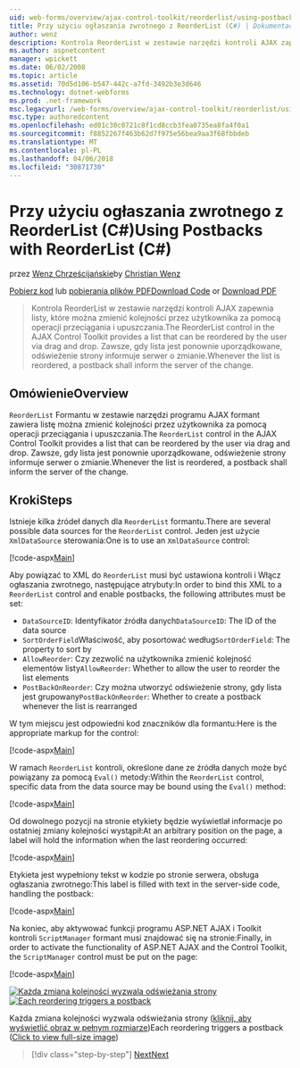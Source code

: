 ```yaml
---
uid: web-forms/overview/ajax-control-toolkit/reorderlist/using-postbacks-with-reorderlist-cs
title: Przy użyciu ogłaszania zwrotnego z ReorderList (C#) | Dokumentacja firmy Microsoft
author: wenz
description: Kontrola ReorderList w zestawie narzędzi kontroli AJAX zapewnia listy, które można zmienić kolejności przez użytkownika za pomocą operacji przeciągania i upuszczania. Zawsze, gdy lista jest kolejności, po...
ms.author: aspnetcontent
manager: wpickett
ms.date: 06/02/2008
ms.topic: article
ms.assetid: 70d5d106-b547-442c-a7fd-3492b3e3d646
ms.technology: dotnet-webforms
ms.prod: .net-framework
msc.legacyurl: /web-forms/overview/ajax-control-toolkit/reorderlist/using-postbacks-with-reorderlist-cs
msc.type: authoredcontent
ms.openlocfilehash: ed01c30c0721c8f1cd8ccb3fea0735ea8fa4f0a1
ms.sourcegitcommit: f8852267f463b62d7f975e56bea9aa3f68fbbdeb
ms.translationtype: MT
ms.contentlocale: pl-PL
ms.lasthandoff: 04/06/2018
ms.locfileid: "30871730"
---
```

<a name="using-postbacks-with-reorderlist-c"></a><span data-ttu-id="5ff93-104">Przy użyciu ogłaszania zwrotnego z ReorderList (C#)</span><span class="sxs-lookup"><span data-stu-id="5ff93-104">Using Postbacks with ReorderList (C#)</span></span>
====================
<span data-ttu-id="5ff93-105">przez [Wenz Chrześcijańskie](https://github.com/wenz)</span><span class="sxs-lookup"><span data-stu-id="5ff93-105">by [Christian Wenz](https://github.com/wenz)</span></span>

<span data-ttu-id="5ff93-106">[Pobierz kod](http://download.microsoft.com/download/9/3/f/93f8daea-bebd-4821-833b-95205389c7d0/ReorderList4.cs.zip) lub [pobierania plików PDF](http://download.microsoft.com/download/2/d/c/2dc10e34-6983-41d4-9c08-f78f5387d32b/reorderlist4CS.pdf)</span><span class="sxs-lookup"><span data-stu-id="5ff93-106">[Download Code](http://download.microsoft.com/download/9/3/f/93f8daea-bebd-4821-833b-95205389c7d0/ReorderList4.cs.zip) or [Download PDF](http://download.microsoft.com/download/2/d/c/2dc10e34-6983-41d4-9c08-f78f5387d32b/reorderlist4CS.pdf)</span></span>

> <span data-ttu-id="5ff93-107">Kontrola ReorderList w zestawie narzędzi kontroli AJAX zapewnia listy, które można zmienić kolejności przez użytkownika za pomocą operacji przeciągania i upuszczania.</span><span class="sxs-lookup"><span data-stu-id="5ff93-107">The ReorderList control in the AJAX Control Toolkit provides a list that can be reordered by the user via drag and drop.</span></span> <span data-ttu-id="5ff93-108">Zawsze, gdy lista jest ponownie uporządkowane, odświeżenie strony informuje serwer o zmianie.</span><span class="sxs-lookup"><span data-stu-id="5ff93-108">Whenever the list is reordered, a postback shall inform the server of the change.</span></span>


## <a name="overview"></a><span data-ttu-id="5ff93-109">Omówienie</span><span class="sxs-lookup"><span data-stu-id="5ff93-109">Overview</span></span>

<span data-ttu-id="5ff93-110">`ReorderList` Formantu w zestawie narzędzi programu AJAX formant zawiera listę można zmienić kolejności przez użytkownika za pomocą operacji przeciągania i upuszczania.</span><span class="sxs-lookup"><span data-stu-id="5ff93-110">The `ReorderList` control in the AJAX Control Toolkit provides a list that can be reordered by the user via drag and drop.</span></span> <span data-ttu-id="5ff93-111">Zawsze, gdy lista jest ponownie uporządkowane, odświeżenie strony informuje serwer o zmianie.</span><span class="sxs-lookup"><span data-stu-id="5ff93-111">Whenever the list is reordered, a postback shall inform the server of the change.</span></span>

## <a name="steps"></a><span data-ttu-id="5ff93-112">Kroki</span><span class="sxs-lookup"><span data-stu-id="5ff93-112">Steps</span></span>

<span data-ttu-id="5ff93-113">Istnieje kilka źródeł danych dla `ReorderList` formantu.</span><span class="sxs-lookup"><span data-stu-id="5ff93-113">There are several possible data sources for the `ReorderList` control.</span></span> <span data-ttu-id="5ff93-114">Jeden jest użycie `XmlDataSource` sterowania:</span><span class="sxs-lookup"><span data-stu-id="5ff93-114">One is to use an `XmlDataSource` control:</span></span>

[!code-aspx[Main](using-postbacks-with-reorderlist-cs/samples/sample1.aspx)]

<span data-ttu-id="5ff93-115">Aby powiązać to XML do `ReorderList` musi być ustawiona kontroli i Włącz ogłaszania zwrotnego, następujące atrybuty:</span><span class="sxs-lookup"><span data-stu-id="5ff93-115">In order to bind this XML to a `ReorderList` control and enable postbacks, the following attributes must be set:</span></span>

- <span data-ttu-id="5ff93-116">`DataSourceID`: Identyfikator źródła danych</span><span class="sxs-lookup"><span data-stu-id="5ff93-116">`DataSourceID`: The ID of the data source</span></span>
- <span data-ttu-id="5ff93-117">`SortOrderField`Właściwość, aby posortować według</span><span class="sxs-lookup"><span data-stu-id="5ff93-117">`SortOrderField`: The property to sort by</span></span>
- <span data-ttu-id="5ff93-118">`AllowReorder`: Czy zezwolić na użytkownika zmienić kolejność elementów listy</span><span class="sxs-lookup"><span data-stu-id="5ff93-118">`AllowReorder`: Whether to allow the user to reorder the list elements</span></span>
- <span data-ttu-id="5ff93-119">`PostBackOnReorder`: Czy można utworzyć odświeżenie strony, gdy lista jest grupowany</span><span class="sxs-lookup"><span data-stu-id="5ff93-119">`PostBackOnReorder`: Whether to create a postback whenever the list is rearranged</span></span>

<span data-ttu-id="5ff93-120">W tym miejscu jest odpowiedni kod znaczników dla formantu:</span><span class="sxs-lookup"><span data-stu-id="5ff93-120">Here is the appropriate markup for the control:</span></span>

[!code-aspx[Main](using-postbacks-with-reorderlist-cs/samples/sample2.aspx)]

<span data-ttu-id="5ff93-121">W ramach `ReorderList` kontroli, określone dane ze źródła danych może być powiązany za pomocą `Eval()` metody:</span><span class="sxs-lookup"><span data-stu-id="5ff93-121">Within the `ReorderList` control, specific data from the data source may be bound using the `Eval()` method:</span></span>

[!code-aspx[Main](using-postbacks-with-reorderlist-cs/samples/sample3.aspx)]

<span data-ttu-id="5ff93-122">Od dowolnego pozycji na stronie etykiety będzie wyświetlał informacje po ostatniej zmiany kolejności wystąpił:</span><span class="sxs-lookup"><span data-stu-id="5ff93-122">At an arbitrary position on the page, a label will hold the information when the last reordering occurred:</span></span>

[!code-aspx[Main](using-postbacks-with-reorderlist-cs/samples/sample4.aspx)]

<span data-ttu-id="5ff93-123">Etykieta jest wypełniony tekst w kodzie po stronie serwera, obsługa ogłaszania zwrotnego:</span><span class="sxs-lookup"><span data-stu-id="5ff93-123">This label is filled with text in the server-side code, handling the postback:</span></span>

[!code-aspx[Main](using-postbacks-with-reorderlist-cs/samples/sample5.aspx)]

<span data-ttu-id="5ff93-124">Na koniec, aby aktywować funkcji programu ASP.NET AJAX i Toolkit kontroli `ScriptManager` formant musi znajdować się na stronie:</span><span class="sxs-lookup"><span data-stu-id="5ff93-124">Finally, in order to activate the functionality of ASP.NET AJAX and the Control Toolkit, the `ScriptManager` control must be put on the page:</span></span>

[!code-aspx[Main](using-postbacks-with-reorderlist-cs/samples/sample6.aspx)]


<span data-ttu-id="5ff93-125">[![Każda zmiana kolejności wyzwala odświeżania strony](using-postbacks-with-reorderlist-cs/_static/image2.png)](using-postbacks-with-reorderlist-cs/_static/image1.png)</span><span class="sxs-lookup"><span data-stu-id="5ff93-125">[![Each reordering triggers a postback](using-postbacks-with-reorderlist-cs/_static/image2.png)](using-postbacks-with-reorderlist-cs/_static/image1.png)</span></span>

<span data-ttu-id="5ff93-126">Każda zmiana kolejności wyzwala odświeżania strony ([kliknij, aby wyświetlić obraz w pełnym rozmiarze](using-postbacks-with-reorderlist-cs/_static/image3.png))</span><span class="sxs-lookup"><span data-stu-id="5ff93-126">Each reordering triggers a postback ([Click to view full-size image](using-postbacks-with-reorderlist-cs/_static/image3.png))</span></span>

> [!div class="step-by-step"]
> [<span data-ttu-id="5ff93-127">Next</span><span class="sxs-lookup"><span data-stu-id="5ff93-127">Next</span></span>](drag-and-drop-via-reorderlist-cs.md)
